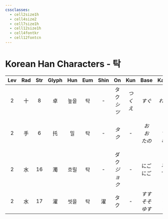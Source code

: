 ```yaml
---
cssclasses:
  - cell2size1h
  - cell4size2
  - cell7size1h
  - cell12size1h
  - cell4fontkr
  - cell12fontcn
---
```


# Korean Han Characters - 탁

| Lev | Rad | Str | Glyph | Hun | Eum | Shin |     On      |  Kun  |       Base       |     Kana      | Simp | Man  |  Can  |                  Viet                   |
| :-: | :-: | :-: | :---: | :-: | :-: | :--: | :---------: | :---: | :--------------: | :-----------: | :--: | :--: | :---: | :-------------------------------------: |
|  2  |  十  |  8  |   卓   | 높을  |  탁  |  -   | タク<br>*シツ*  | *つくえ* |       *すぐ*       |     *れる*      |  -   | zhuō | coek3 |                  trác                   |
|  2  |  手  |  6  |   托   |  밀  |  탁  |  -   |    *タク*     |   -   |  *お<br>お<br>たの*  | *く<br>す<br>む* |  -   | tuō  | tok3  | thác<br>thách<br>thốc<br>thước<br>thướt |
|  2  |  水  | 16  |   濁   | 흐릴  |  탁  |  -   | ダク<br>*ジョク* |   -   |     にご<br>にご     |    る<br>す     |  浊   | zhuó | zuk6  |                  trọc                   |
|  2  |  水  | 17  |   濯   | 씻을  |  탁  |  濯   |     タク      |   -   | *すす<br>そそ<br>ゆす* | *ぐ<br>ぐ<br>ぐ* |  濯   | zhuó | zok6  |                  trạc                   |
